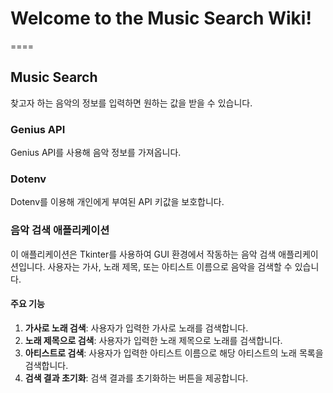 # Welcome to the Music Search Wiki!
====

## Music Search
찾고자 하는 음악의 정보를 입력하면 원하는 값을 받을 수 있습니다.

### Genius API
Genius API를 사용해 음악 정보를 가져옵니다.

### Dotenv
Dotenv를 이용해 개인에게 부여된 API 키값을 보호합니다.


### 음악 검색 애플리케이션
이 애플리케이션은 Tkinter를 사용하여 GUI 환경에서 작동하는 음악 검색 애플리케이션입니다. 사용자는 가사, 노래 제목, 또는 아티스트 이름으로 음악을 검색할 수 있습니다.

#### 주요 기능
1. **가사로 노래 검색**: 사용자가 입력한 가사로 노래를 검색합니다.
2. **노래 제목으로 검색**: 사용자가 입력한 노래 제목으로 노래를 검색합니다.
3. **아티스트로 검색**: 사용자가 입력한 아티스트 이름으로 해당 아티스트의 노래 목록을 검색합니다.
4. **검색 결과 초기화**: 검색 결과를 초기화하는 버튼을 제공합니다.
